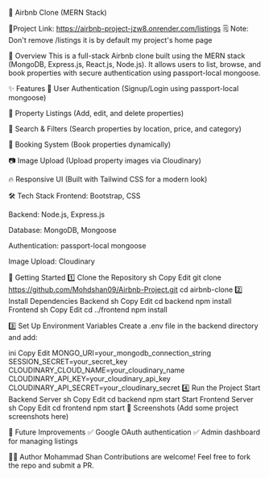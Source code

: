 🏡 Airbnb Clone (MERN Stack)

 🔗Project Link: https://airbnb-project-jzw8.onrender.com/listings
 🗒️ Note: Don't remove /listings it is by default my project's home page

🚀 Overview
This is a full-stack Airbnb clone built using the MERN stack (MongoDB, Express.js, React.js, Node.js). It allows users to list, browse, and book properties with secure authentication using passport-local mongoose.

✨ Features
🔑 User Authentication (Signup/Login using passport-local mongoose)

🏡 Property Listings (Add, edit, and delete properties)

📍 Search & Filters (Search properties by location, price, and category)

🛒 Booking System (Book properties dynamically)

📷 Image Upload (Upload property images via Cloudinary)

🔥 Responsive UI (Built with Tailwind CSS for a modern look)

🛠 Tech Stack
Frontend: Bootstrap, CSS

Backend: Node.js, Express.js

Database: MongoDB, Mongoose

Authentication: passport-local mongoose

Image Upload: Cloudinary

🚀 Getting Started
1️⃣ Clone the Repository
sh
Copy
Edit
git clone https://github.com/Mohdshan09/Airbnb-Project.git
cd airbnb-clone
2️⃣ Install Dependencies
Backend
sh
Copy
Edit
cd backend
npm install
Frontend
sh
Copy
Edit
cd ../frontend
npm install

3️⃣ Set Up Environment Variables
Create a .env file in the backend directory and add:

ini
Copy
Edit
MONGO_URI=your_mongodb_connection_string
SESSION_SECRET=your_secret_key
CLOUDINARY_CLOUD_NAME=your_cloudinary_name
CLOUDINARY_API_KEY=your_cloudinary_api_key
CLOUDINARY_API_SECRET=your_cloudinary_secret
4️⃣ Run the Project
Start Backend Server
sh
Copy
Edit
cd backend
npm start
Start Frontend Server
sh
Copy
Edit
cd frontend
npm start
📸 Screenshots
(Add some project screenshots here)

📌 Future Improvements
✅ Google OAuth authentication
✅ Admin dashboard for managing listings

👨‍💻 Author
Mohammad Shan
Contributions are welcome! Feel free to fork the repo and submit a PR.
